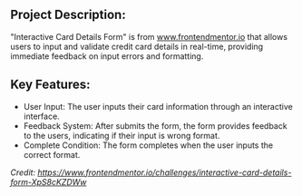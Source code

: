 ## Project Description: 

"Interactive Card Details Form" is from www.frontendmentor.io that allows users to input and validate credit card details in real-time, providing immediate feedback on input errors and formatting.

## Key Features:

- User Input: The user inputs their card information through an interactive interface.
- Feedback System: After submits the form, the form provides feedback to the users, indicating if their input is wrong format.
- Complete Condition: The form completes when the user inputs the correct format.

*Credit: https://www.frontendmentor.io/challenges/interactive-card-details-form-XpS8cKZDWw*
